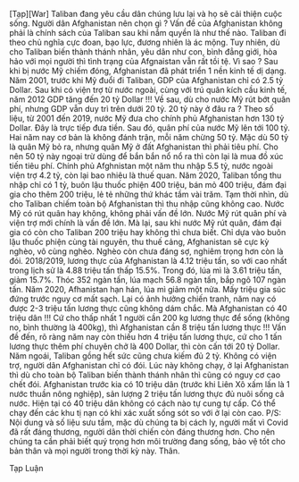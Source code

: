 [Tạp][War] Taliban đang yêu cầu dân chúng lưu lại và họ sẽ cải thiện cuộc sống. Người dân Afghanistan nên chọn gì ?
Vấn đề của Afghanistan không phải là chính sách của Taliban sau khi nắm quyền là như thế nào.
Taliban đi theo chủ nghĩa cực đoan, bạo lực, đương nhiên là ác mộng.
Tuy nhiên, dù cho Taliban biến thành thánh nhân, yêu dân như con, bình đẳng giới, hòa hảo với mọi người thì tình trạng của Afgnaistan vẫn rất tồi tệ.
Vì sao ?
Sau khi bị nước Mỹ chiếm đóng, Afghanistan đã phát triển 1 nền kinh tế dị dạng.
Năm 2001, trước khi Mỹ đuổi đi Taliban, GDP của Afghanistan chỉ có 2.5 tỷ Dollar.
Sau khi có viện trợ từ nước ngoài, cùng với trú quân kích cầu kinh tế, năm 2012 GDP tăng đến 20 tỷ Dollar !!!
Về sau, dù cho nước Mỹ rút bớt quân phí, nhưng GDP vẫn duy trì trên dưới 20 tỷ.
20 tỷ này ở đâu ra ?
Theo số liệu, từ 2001 đến 2019, nước Mỹ đưa cho chính phủ Afghanistan hơn 130 tỷ Dollar. Đây là trực tiếp đưa tiền.
Sau đó, quân phí của nước Mỹ lên tới 100 tỷ.
Hai năm nay cơ bản là không đánh trận, mỗi năm chừng 50 tỷ.
Mặc dù 50 tỷ là quân Mỹ bỏ ra, nhưng quân Mỹ ở đất Afghanistan thì phải tiêu phí. Cho nên 50 tỷ này ngoại trừ dùng để bắn bắn nổ nổ ra thì còn lại là mua đồ xúc tiến tiêu phí.
Chính phủ Afghnistan một năm thu nhập 5.5 tỷ, nước ngoài viện trợ 4.2 tỷ, còn lại bao nhiêu là thuế quan.
Năm 2020, Taliban tổng thu nhập chỉ có 1 tỷ, buôn lậu thuốc phiện 400 triệu, bán mỏ 400 triệu, đám đại gia cho thêm 200 triệu, lẻ tẻ những thứ khác tầm vài trăm.
Tạm thời nhìn, dù cho Taliban chiếm toàn bộ Afghanistan thì thu nhập cũng không cao.
Nước Mỹ có rút quân hay không, không phải vấn đề lớn.
Nước Mỹ rút quân phí và viện trợ mới chính là vấn đề lớn.
Mà lại, sau khi nước Mỹ rút quân, đám đại gia có còn cho Taliban 200 triệu hay không thì chưa biết.
Chỉ dựa vào buôn lậu thuốc phiện cùng tài nguyên, thu thuế cảng, Afghanistan sẽ cực kỳ nghèo, vô cùng nghèo.
Nghèo còn chưa đáng sợ, nghiêm trọng hơn còn là đói.
2018/2019, lương thực của Afghanistan là 4.12 triệu tấn, so với cao nhất trong lịch sử là 4.88 triệu tấn thấp 15.5%. Trong đó, lúa mì là 3.61 triệu tấn, giảm 15.7%. Thóc 352 ngàn tấn, lúa mạch 56.8 ngàn tấn, bắp ngô 107 ngàn tấn.
Năm 2020, Afhanistan hạn hán, lúa mì giảm một nửa. Mấy triệu gia súc đứng trước nguy cơ mất sạch. Lại có ảnh hưởng chiến tranh, năm nay có được 2-3 triệu tấn lương thực cũng không dám chắc.
Mà Afghanistan có 40 triệu dân !!!
Cứ cho thấp nhất 1 người cần 200 kg lương thực để sống (không no, bình thường là 400kg), thì Afghanistan cần 8 triệu tấn lương thực !!!
Vấn đề đến, rõ ràng năm nay còn thiếu hơn 4 triệu tấn lương thực, cứ cho 1 tấn lương thực thêm phí chuyên chở là 400 Dollar, thì còn cấn tới 20 tỷ Dollar.
Năm ngoái, Taliban gồng hết sức cũng chưa kiếm đủ 2 tỷ.
Không có viện trợ, người dân Afghanistan chỉ có đói.
Lúc này không chạy, ở lại Afghanistan thì dù cho toàn bộ Taliban biến thành thánh nhân thì cũng có nguy cơ cao chết đói.
Afghanistan trước kia có 10 triệu dân (trước khi Liên Xô xấm lấn là 1 nước thuần nông nghiệp), sản lượng 2 triệu tấn lương thực đủ nuôi sống cả nước. Hiện tại có 40 triệu dân không có cách nào tự cung tự cấp.
Có thể chạy đến các khu tị nạn có khi xác xuất sống sót so với ở lại còn cao.
P/S: Nội dung và số liệu sưu tầm, mặc dù chúng ta bị cách ly, người mất vì Covid đã rất đáng thương, người dân thời chiến còn đáng thương hơn. Cho nên chúng ta cần phải biết quý trọng hơn môi trường đang sống, bảo vệ tốt cho bản thân và mọi người trong thời kỳ này. Thân.

Tạp Luận 
